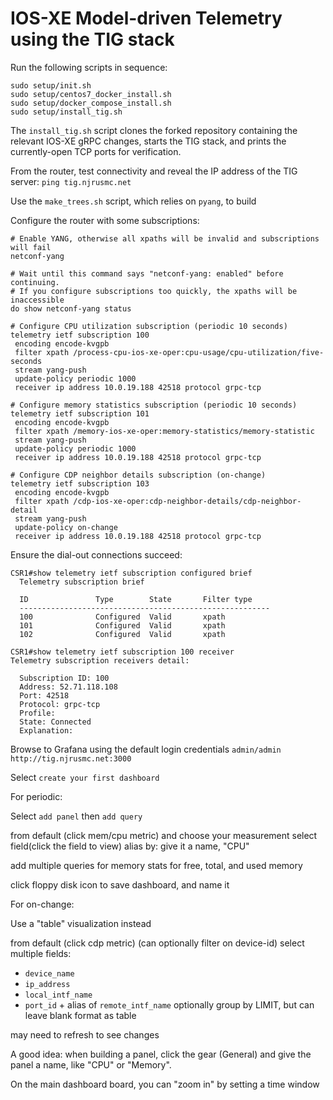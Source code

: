 # IOS-XE Model-driven Telemetry using the TIG stack

Run the following scripts in sequence:
```
sudo setup/init.sh
sudo setup/centos7_docker_install.sh
sudo setup/docker_compose_install.sh
sudo setup/install_tig.sh
```

The `install_tig.sh` script clones the forked repository containing
the relevant IOS-XE gRPC changes, starts the TIG stack, and prints
the currently-open TCP ports for verification.

From the router, test connectivity and reveal
the IP address of the TIG server: `ping tig.njrusmc.net`

Use the `make_trees.sh` script, which relies on `pyang`, to build

Configure the router with some subscriptions:
```
# Enable YANG, otherwise all xpaths will be invalid and subscriptions will fail
netconf-yang

# Wait until this command says "netconf-yang: enabled" before continuing.
# If you configure subscriptions too quickly, the xpaths will be inaccessible
do show netconf-yang status

# Configure CPU utilization subscription (periodic 10 seconds)
telemetry ietf subscription 100
 encoding encode-kvgpb
 filter xpath /process-cpu-ios-xe-oper:cpu-usage/cpu-utilization/five-seconds
 stream yang-push
 update-policy periodic 1000
 receiver ip address 10.0.19.188 42518 protocol grpc-tcp

# Configure memory statistics subscription (periodic 10 seconds)
telemetry ietf subscription 101
 encoding encode-kvgpb
 filter xpath /memory-ios-xe-oper:memory-statistics/memory-statistic
 stream yang-push
 update-policy periodic 1000
 receiver ip address 10.0.19.188 42518 protocol grpc-tcp

# Configure CDP neighbor details subscription (on-change)
telemetry ietf subscription 103
 encoding encode-kvgpb
 filter xpath /cdp-ios-xe-oper:cdp-neighbor-details/cdp-neighbor-detail
 stream yang-push
 update-policy on-change
 receiver ip address 10.0.19.188 42518 protocol grpc-tcp
```

Ensure the dial-out connections succeed:
```
CSR1#show telemetry ietf subscription configured brief
  Telemetry subscription brief

  ID               Type        State       Filter type
  --------------------------------------------------------
  100              Configured  Valid       xpath
  101              Configured  Valid       xpath
  102              Configured  Valid       xpath

CSR1#show telemetry ietf subscription 100 receiver 
Telemetry subscription receivers detail:

  Subscription ID: 100
  Address: 52.71.118.108
  Port: 42518
  Protocol: grpc-tcp
  Profile: 
  State: Connected
  Explanation:
```

Browse to Grafana using the default login credentials `admin/admin`
`http://tig.njrusmc.net:3000`

Select `create your first dashboard`

For periodic:

Select `add panel` then `add query`

from default (click mem/cpu metric) and choose your measurement
select field(click the field to view)
alias by: give it a name, "CPU"

add multiple queries for memory stats for free, total, and used memory

click floppy disk icon to save dashboard, and name it


For on-change:

Use a "table" visualization instead

from default (click cdp metric) (can optionally filter on device-id)
select multiple fields:
  * `device_name`
  * `ip_address`
  * `local_intf_name`
  * `port_id` + alias of `remote_intf_name`
optionally group by LIMIT, but can leave blank
format as table

may need to refresh to see changes


A good idea: when building a panel, click the gear (General) and give the
panel a name, like "CPU" or "Memory".

On the main dashboard board, you can "zoom in" by setting a time window
